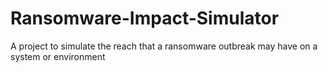 # Ransomware-Impact-Simulator
A project to simulate the reach that a ransomware outbreak may have on a system or environment
